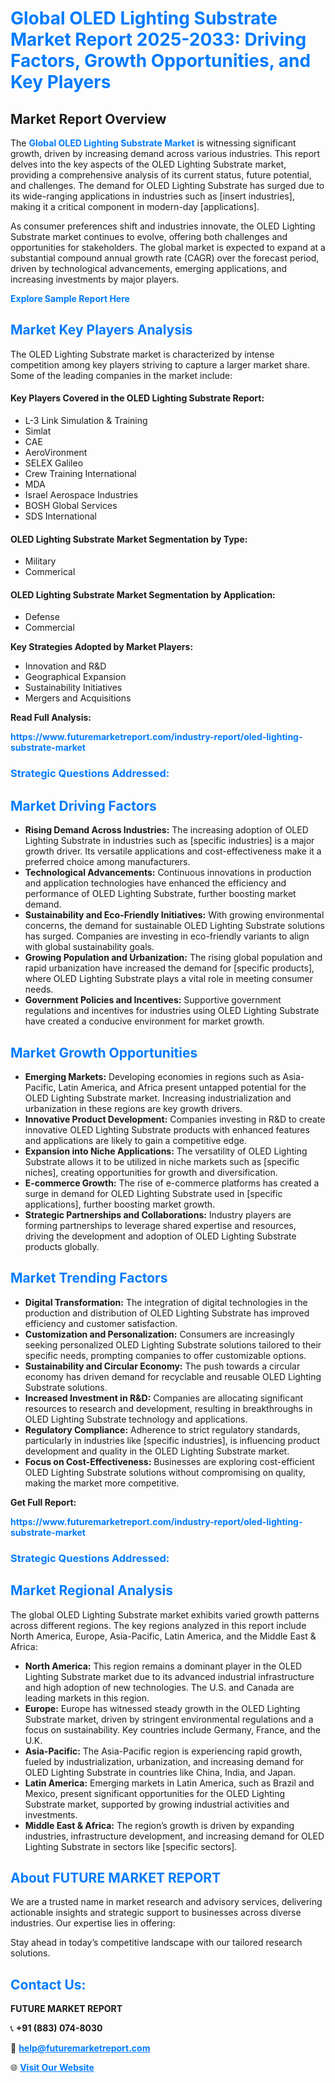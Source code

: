 <h1 style="color: #007BFF;">Global OLED Lighting Substrate Market Report 2025-2033: Driving Factors, Growth Opportunities, and Key Players</h1>

<section id="overview">
<h2>Market Report Overview</h2>
<p>The <a href="https://www.futuremarketreport.com/industry-report/oled-lighting-substrate-market" style="color: #007BFF; text-decoration: none;"><strong>Global OLED Lighting Substrate Market</strong></a> is witnessing significant growth, driven by increasing demand across various industries. This report delves into the key aspects of the OLED Lighting Substrate market, providing a comprehensive analysis of its current status, future potential, and challenges. The demand for OLED Lighting Substrate has surged due to its wide-ranging applications in industries such as [insert industries], making it a critical component in modern-day [applications].</p>
<p>As consumer preferences shift and industries innovate, the OLED Lighting Substrate market continues to evolve, offering both challenges and opportunities for stakeholders. The global market is expected to expand at a substantial compound annual growth rate (CAGR) over the forecast period, driven by technological advancements, emerging applications, and increasing investments by major players.</p>
</section>

<section id="overview">
<p><a href="https://www.futuremarketreport.com/request-sample/reportId=33608" style="color: #007BFF; text-decoration: none;"><strong>Explore Sample Report Here</strong></a></p>
</section>

<section id="key-players">
<h2 style="color: #007BFF;">Market Key Players Analysis</h2>
<p>The OLED Lighting Substrate market is characterized by intense competition among key players striving to capture a larger market share. Some of the leading companies in the market include:</p>
<h4>Key Players Covered in the OLED Lighting Substrate Report:</h4>
<ul><li>L-3 Link Simulation &amp; Training</li><li>Simlat</li><li>CAE</li><li>AeroVironment</li><li>SELEX Galileo</li><li>Crew Training International</li><li>MDA</li><li>Israel Aerospace Industries</li><li>BOSH Global Services</li><li>SDS International</li></ul>
<h4>OLED Lighting Substrate Market Segmentation by Type:</h4>
<ul><li>Military</li><li>Commerical</li></ul>

<h4>OLED Lighting Substrate Market Segmentation by Application:</h4>
<ul><li>Defense</li><li>Commercial</li></ul>
<p><strong>Key Strategies Adopted by Market Players:</strong></p>
<ul>
<li>Innovation and R&D</li>
<li>Geographical Expansion</li>
<li>Sustainability Initiatives</li>
<li>Mergers and Acquisitions</li>
</ul>
</section>

<section>
<p><strong>Read Full Analysis: </strong></p><a href="https://www.futuremarketreport.com/industry-report/oled-lighting-substrate-market" style="color: #007BFF; text-decoration: none;"><strong>https://www.futuremarketreport.com/industry-report/oled-lighting-substrate-market</strong></a>
<h3 style="color: #007BFF;">Strategic Questions Addressed:</h3>
</section>

<section id="driving-factors">
<h2 style="color: #007BFF;">Market Driving Factors</h2>
<ul>
<li><strong>Rising Demand Across Industries:</strong> The increasing adoption of OLED Lighting Substrate in industries such as [specific industries] is a major growth driver. Its versatile applications and cost-effectiveness make it a preferred choice among manufacturers.</li>
<li><strong>Technological Advancements:</strong> Continuous innovations in production and application technologies have enhanced the efficiency and performance of OLED Lighting Substrate, further boosting market demand.</li>
<li><strong>Sustainability and Eco-Friendly Initiatives:</strong> With growing environmental concerns, the demand for sustainable OLED Lighting Substrate solutions has surged. Companies are investing in eco-friendly variants to align with global sustainability goals.</li>
<li><strong>Growing Population and Urbanization:</strong> The rising global population and rapid urbanization have increased the demand for [specific products], where OLED Lighting Substrate plays a vital role in meeting consumer needs.</li>
<li><strong>Government Policies and Incentives:</strong> Supportive government regulations and incentives for industries using OLED Lighting Substrate have created a conducive environment for market growth.</li>
</ul>
</section>

<section id="growth-opportunities">
<h2 style="color: #007BFF;">Market Growth Opportunities</h2>
<ul>
<li><strong>Emerging Markets:</strong> Developing economies in regions such as Asia-Pacific, Latin America, and Africa present untapped potential for the OLED Lighting Substrate market. Increasing industrialization and urbanization in these regions are key growth drivers.</li>
<li><strong>Innovative Product Development:</strong> Companies investing in R&D to create innovative OLED Lighting Substrate products with enhanced features and applications are likely to gain a competitive edge.</li>
<li><strong>Expansion into Niche Applications:</strong> The versatility of OLED Lighting Substrate allows it to be utilized in niche markets such as [specific niches], creating opportunities for growth and diversification.</li>
<li><strong>E-commerce Growth:</strong> The rise of e-commerce platforms has created a surge in demand for OLED Lighting Substrate used in [specific applications], further boosting market growth.</li>
<li><strong>Strategic Partnerships and Collaborations:</strong> Industry players are forming partnerships to leverage shared expertise and resources, driving the development and adoption of OLED Lighting Substrate products globally.</li>
</ul>
</section>

<section id="trending-factors">
<h2 style="color: #007BFF;">Market Trending Factors</h2>
<ul>
<li><strong>Digital Transformation:</strong> The integration of digital technologies in the production and distribution of OLED Lighting Substrate has improved efficiency and customer satisfaction.</li>
<li><strong>Customization and Personalization:</strong> Consumers are increasingly seeking personalized OLED Lighting Substrate solutions tailored to their specific needs, prompting companies to offer customizable options.</li>
<li><strong>Sustainability and Circular Economy:</strong> The push towards a circular economy has driven demand for recyclable and reusable OLED Lighting Substrate solutions.</li>
<li><strong>Increased Investment in R&D:</strong> Companies are allocating significant resources to research and development, resulting in breakthroughs in OLED Lighting Substrate technology and applications.</li>
<li><strong>Regulatory Compliance:</strong> Adherence to strict regulatory standards, particularly in industries like [specific industries], is influencing product development and quality in the OLED Lighting Substrate market.</li>
<li><strong>Focus on Cost-Effectiveness:</strong> Businesses are exploring cost-efficient OLED Lighting Substrate solutions without compromising on quality, making the market more competitive.</li>
</ul>
</section>

<section>
<p><strong>Get Full Report: </strong></p><a href="https://www.futuremarketreport.com/industry-report/oled-lighting-substrate-market" style="color: #007BFF; text-decoration: none;"><strong>https://www.futuremarketreport.com/industry-report/oled-lighting-substrate-market</strong></a>
<h3 style="color: #007BFF;">Strategic Questions Addressed:</h3>
</section>


<section id="regional-analysis">
<h2 style="color: #007BFF;">Market Regional Analysis</h2>
<p>The global OLED Lighting Substrate market exhibits varied growth patterns across different regions. The key regions analyzed in this report include North America, Europe, Asia-Pacific, Latin America, and the Middle East & Africa:</p>
<ul>
<li><strong>North America:</strong> This region remains a dominant player in the OLED Lighting Substrate market due to its advanced industrial infrastructure and high adoption of new technologies. The U.S. and Canada are leading markets in this region.</li>
<li><strong>Europe:</strong> Europe has witnessed steady growth in the OLED Lighting Substrate market, driven by stringent environmental regulations and a focus on sustainability. Key countries include Germany, France, and the U.K.</li>
<li><strong>Asia-Pacific:</strong> The Asia-Pacific region is experiencing rapid growth, fueled by industrialization, urbanization, and increasing demand for OLED Lighting Substrate in countries like China, India, and Japan.</li>
<li><strong>Latin America:</strong> Emerging markets in Latin America, such as Brazil and Mexico, present significant opportunities for the OLED Lighting Substrate market, supported by growing industrial activities and investments.</li>
<li><strong>Middle East & Africa:</strong> The region’s growth is driven by expanding industries, infrastructure development, and increasing demand for OLED Lighting Substrate in sectors like [specific sectors].</li>
</ul>
</section>

<footer>
<h2 style="color: #007BFF;">About FUTURE MARKET REPORT</h2>
<p>We are a trusted name in market research and advisory services, delivering actionable insights and strategic support to businesses across diverse industries. Our expertise lies in offering:</p>

<p>Stay ahead in today’s competitive landscape with our tailored research solutions.</p>

<h2 style="color: #007BFF;">Contact Us:</h2>
<p><strong>FUTURE MARKET REPORT</strong></p>
<p>📞 <strong>+91 (883) 074-8030</strong></p>
<p>📧 <strong><a href="mailto:help@futuremarketreport.com" style="color: #007BFF;">help@futuremarketreport.com</a></strong></p>
<p>🌐 <strong><a href="https://www.futuremarketreport.com/" style="color: #007BFF;">Visit Our Website</a></strong></p>
</footer>